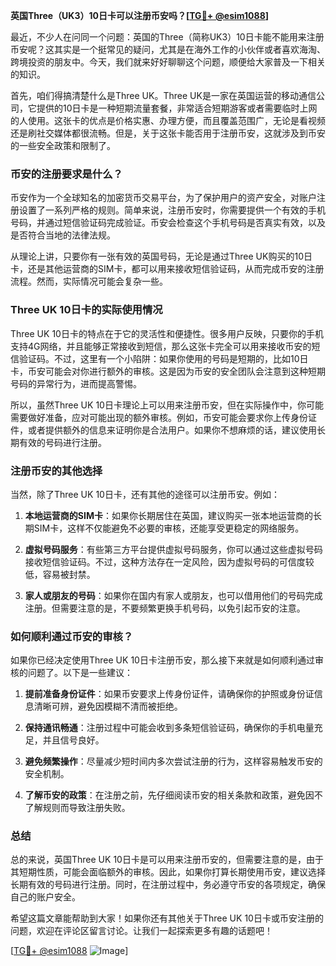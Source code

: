 **英国Three（UK3）10日卡可以注册币安吗？[[TG💪+ @esim1088](https://t.me/s/esim1088)]**

最近，不少人在问同一个问题：英国的Three（简称UK3）10日卡能不能用来注册币安呢？这其实是一个挺常见的疑问，尤其是在海外工作的小伙伴或者喜欢海淘、跨境投资的朋友中。今天，我们就来好好聊聊这个问题，顺便给大家普及一下相关的知识。

首先，咱们得搞清楚什么是Three UK。Three UK是一家在英国运营的移动通信公司，它提供的10日卡是一种短期流量套餐，非常适合短期游客或者需要临时上网的人使用。这张卡的优点是价格实惠、办理方便，而且覆盖范围广，无论是看视频还是刷社交媒体都很流畅。但是，关于这张卡能否用于注册币安，这就涉及到币安的一些安全政策和限制了。

### 币安的注册要求是什么？

币安作为一个全球知名的加密货币交易平台，为了保护用户的资产安全，对账户注册设置了一系列严格的规则。简单来说，注册币安时，你需要提供一个有效的手机号码，并通过短信验证码完成验证。币安会检查这个手机号码是否真实有效，以及是否符合当地的法律法规。

从理论上讲，只要你有一张有效的英国号码，无论是通过Three UK购买的10日卡，还是其他运营商的SIM卡，都可以用来接收短信验证码，从而完成币安的注册流程。然而，实际情况可能会复杂一些。

### Three UK 10日卡的实际使用情况

Three UK 10日卡的特点在于它的灵活性和便捷性。很多用户反映，只要你的手机支持4G网络，并且能够正常接收到短信，那么这张卡完全可以用来接收币安的短信验证码。不过，这里有一个小陷阱：如果你使用的号码是短期的，比如10日卡，币安可能会对你进行额外的审核。这是因为币安的安全团队会注意到这种短期号码的异常行为，进而提高警惕。

所以，虽然Three UK 10日卡理论上可以用来注册币安，但在实际操作中，你可能需要做好准备，应对可能出现的额外审核。例如，币安可能会要求你上传身份证件，或者提供额外的信息来证明你是合法用户。如果你不想麻烦的话，建议使用长期有效的号码进行注册。

### 注册币安的其他选择

当然，除了Three UK 10日卡，还有其他的途径可以注册币安。例如：

1. **本地运营商的SIM卡**：如果你长期居住在英国，建议购买一张本地运营商的长期SIM卡，这样不仅能避免不必要的审核，还能享受更稳定的网络服务。
   
2. **虚拟号码服务**：有些第三方平台提供虚拟号码服务，你可以通过这些虚拟号码接收短信验证码。不过，这种方法存在一定风险，因为虚拟号码的可信度较低，容易被封禁。

3. **家人或朋友的号码**：如果你在国内有家人或朋友，也可以借用他们的号码完成注册。但需要注意的是，不要频繁更换手机号码，以免引起币安的注意。

### 如何顺利通过币安的审核？

如果你已经决定使用Three UK 10日卡注册币安，那么接下来就是如何顺利通过审核的问题了。以下是一些建议：

1. **提前准备身份证件**：如果币安要求上传身份证件，请确保你的护照或身份证信息清晰可辨，避免因模糊不清而被拒绝。
   
2. **保持通讯畅通**：注册过程中可能会收到多条短信验证码，确保你的手机电量充足，并且信号良好。

3. **避免频繁操作**：尽量减少短时间内多次尝试注册的行为，这样容易触发币安的安全机制。

4. **了解币安的政策**：在注册之前，先仔细阅读币安的相关条款和政策，避免因不了解规则而导致注册失败。

### 总结

总的来说，英国Three UK 10日卡是可以用来注册币安的，但需要注意的是，由于其短期性质，可能会面临额外的审核。因此，如果你打算长期使用币安，建议选择长期有效的号码进行注册。同时，在注册过程中，务必遵守币安的各项规定，确保自己的账户安全。

希望这篇文章能帮助到大家！如果你还有其他关于Three UK 10日卡或币安注册的问题，欢迎在评论区留言讨论。让我们一起探索更多有趣的话题吧！

[[TG💪+ @esim1088](https://t.me/s/esim1088) ![Image](https://i.postimg.cc/4NQfJmqS/Snipaste-2025-05-13-00-14-12.png)]